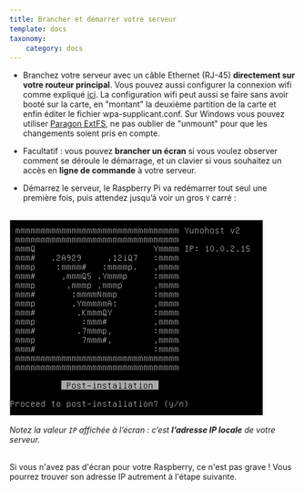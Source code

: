 ```yaml
---
title: Brancher et démarrer votre serveur
template: docs
taxonomy:
    category: docs
---
```


* Branchez votre serveur avec un câble Ethernet (RJ-45) **directement sur votre routeur principal**. Vous pouvez aussi configurer la connexion wifi comme expliqué [ici](http://raspbian-france.fr/connecter-wifi-raspberry-pi-3/). La configuration wifi peut aussi se faire sans avoir booté sur la carte, en "montant" la deuxième partition de la carte et enfin éditer le fichier wpa-supplicant.conf. Sur Windows vous pouvez utiliser [Paragon ExtFS](https://www.paragon-software.com/home/extfs-windows/), ne pas oublier de "unmount" pour que les changements soient pris en compte. 

* Facultatif : vous pouvez **brancher un écran** si vous voulez observer comment se déroule le démarrage, et un clavier si vous souhaitez un accès en **ligne de commande** à votre serveur.

* Démarrez le serveur, le Raspberry Pi va redémarrer tout seul une première fois, puis attendez jusqu’à voir un gros `Y` carré :

<br>

<div class="text-center"><img src="/images/boot_screen.png">


*Notez la valeur `IP` affichée à l’écran : c’est **l’adresse IP locale** de votre serveur.*


</div>
<br>Si vous n'avez pas d'écran pour votre Raspberry, ce n'est pas grave ! Vous pourrez trouver son adresse IP autrement à l'étape suivante.

